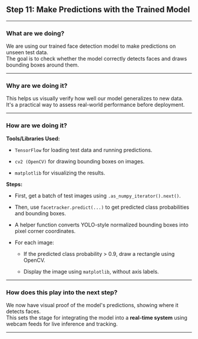 ## **Step 11: Make Predictions with the Trained Model**

---

### **What are we doing?**

We are using our trained face detection model to make predictions on unseen test data.  
The goal is to check whether the model correctly detects faces and draws bounding boxes around them.

---

### **Why are we doing it?**

This helps us visually verify how well our model generalizes to new data.  
It's a practical way to assess real-world performance before deployment.

---

### **How are we doing it?**

**Tools/Libraries Used:**

- `TensorFlow` for loading test data and running predictions.
    
- `cv2 (OpenCV)` for drawing bounding boxes on images.
    
- `matplotlib` for visualizing the results.
    

**Steps:**

- First, get a batch of test images using `.as_numpy_iterator().next()`.
    
- Then, use `facetracker.predict(...)` to get predicted class probabilities and bounding boxes.
    
- A helper function converts YOLO-style normalized bounding boxes into pixel corner coordinates.
    
- For each image:
    
    - If the predicted class probability > 0.9, draw a rectangle using OpenCV.
        
    - Display the image using `matplotlib`, without axis labels.
        

---

### **How does this play into the next step?**

We now have visual proof of the model's predictions, showing where it detects faces.  
This sets the stage for integrating the model into a **real-time system** using webcam feeds for live inference and tracking.

---